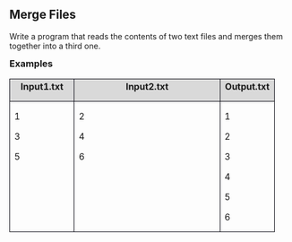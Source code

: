 <H2 CLASS="western" ALIGN=JUSTIFY>Merge Files</H2>

<P STYLE="margin-bottom: 0.14in">Write a program that reads the
contents of two text files and merges them together into a third one.</P>
<H3 CLASS="western" ALIGN=JUSTIFY STYLE="margin-top: 0in">Examples</H3>
<TABLE WIDTH=468 CELLPADDING=7 CELLSPACING=0>
	<COL WIDTH=99>
	<COL WIDTH=244>
	<COL WIDTH=81>
	<TR VALIGN=TOP>
		<TD WIDTH=99 BGCOLOR="#d9d9d9" STYLE="border: 1px solid #00000a; padding-top: 0in; padding-bottom: 0in; padding-left: 0.08in; padding-right: 0.08in">
			<P ALIGN=CENTER STYLE="margin-top: 0.03in"><B>Input1.txt</B></P>
		</TD>
		<TD WIDTH=244 BGCOLOR="#d9d9d9" STYLE="border: 1px solid #00000a; padding-top: 0in; padding-bottom: 0in; padding-left: 0.08in; padding-right: 0.08in">
			<P ALIGN=CENTER STYLE="margin-top: 0.03in"><B>Input2.txt</B></P>
		</TD>
		<TD WIDTH=81 BGCOLOR="#d9d9d9" STYLE="border: 1px solid #00000a; padding-top: 0in; padding-bottom: 0in; padding-left: 0.08in; padding-right: 0.08in">
			<P ALIGN=CENTER STYLE="margin-top: 0.03in"><B>Output.txt</B></P>
		</TD>
	</TR>
	<TR VALIGN=TOP>
		<TD WIDTH=99 STYLE="border: 1px solid #00000a; padding-top: 0in; padding-bottom: 0in; padding-left: 0.08in; padding-right: 0.08in">
			<P STYLE="margin-bottom: 0in">1</P>
			<P STYLE="margin-bottom: 0in">3</P>
			<P STYLE="margin-bottom: 0in">5</P>
			<P><BR>
			</P>
		</TD>
		<TD WIDTH=244 STYLE="border: 1px solid #00000a; padding-top: 0in; padding-bottom: 0in; padding-left: 0.08in; padding-right: 0.08in">
			<P STYLE="margin-bottom: 0in">2</P>
			<P STYLE="margin-bottom: 0in">4</P>
			<P>6</P>
		</TD>
		<TD WIDTH=81 STYLE="border: 1px solid #00000a; padding-top: 0in; padding-bottom: 0in; padding-left: 0.08in; padding-right: 0.08in">
			<P STYLE="margin-bottom: 0in">1</P>
			<P STYLE="margin-bottom: 0in">2</P>
			<P STYLE="margin-bottom: 0in">3</P>
			<P STYLE="margin-bottom: 0in">4</P>
			<P STYLE="margin-bottom: 0in">5</P>
			<P>6</P>
		</TD>
	</TR>
</TABLE>